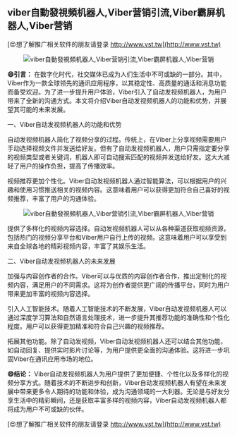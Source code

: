 ## **viber自動發視頻机器人,Viber营销引流,Viber霸屏机器人,Viber营销**

[😍想了解推广相关软件的朋友请登录 http://www.vst.tw](http://www.vst.tw)

 <center><img src="https://vst.tw/MP4/tuiguang/png/0.png" alt="viber自動發視頻机器人,Viber营销引流,Viber霸屏机器人,Viber营销"></center>

**😄引言：**
在数字化时代，社交媒体已成为人们生活中不可或缺的一部分。其中，Viber作为一款全球领先的通讯应用程序，以其稳定性、高质量的通话和消息功能而备受欢迎。为了进一步提升用户体验，Viber引入了自动发视频机器人，为用户带来了全新的沟通方式。本文将介绍Viber自动发视频机器人的功能和优势，并展望其可能的未来发展。

一、Viber自动发视频机器人的功能和优势

自动发视频机器人简化了视频分享的过程。传统上，在Viber上分享视频需要用户手动选择视频文件并发送给好友。但有了自动发视频机器人，用户只需指定要分享的视频类型或者关键词，机器人即可自动搜索匹配的视频并发送给好友。这大大减轻了用户的操作负担，提高了传播效率。

视频推荐更加个性化。Viber自动发视频机器人通过智能算法，可以根据用户的兴趣和使用习惯推送相关的视频内容。这意味着用户可以获得更加符合自己喜好的视频推荐，丰富了用户的沟通体验。

 <center><img src="https://vst.tw/MP4/tuiguang/png/2.png" alt="viber自動發視頻机器人,Viber营销引流,Viber霸屏机器人,Viber营销"></center>

提供了多样化的视频内容选择。自动发视频机器人可以从各种渠道获取视频资源，包括热门的视频分享平台和Viber用户自行上传的视频。这意味着用户可以享受到来自全球各地的精彩视频内容，丰富了其娱乐生活。

二、Viber自动发视频机器人的未来发展

加强与内容创作者的合作。Viber可以与优质的内容创作者合作，推出定制化的视频内容，满足用户的不同需求。这将为创作者提供更广阔的传播平台，同时为用户带来更加丰富的视频内容选择。

引入人工智能技术。随着人工智能技术的不断发展，Viber自动发视频机器人可以通过深度学习算法和自然语言处理技术，进一步提升其推荐功能的准确性和个性化程度。用户可以获得更加精准和符合自己兴趣的视频推荐。

拓展其他功能。除了自动发视频，Viber自动发视频机器人还可以结合其他功能，如自动回复、提供实时影片讨论等，为用户提供更全面的沟通体验。这将进一步巩固Viber在通讯应用市场的地位。

**😄结论：**
Viber自动发视频机器人为用户提供了更加便捷、个性化以及多样化的视频分享方式。随着技术的不断进步和创新，Viber自动发视频机器人有望在未来发展中带来更多令人期待的功能和体验，成为沟通领域的一大利器。无论是与好友分享生活中的精彩瞬间，还是获取丰富多样的视频内容，Viber自动发视频机器人都将成为用户不可或缺的伙伴。

[😍想了解推广相关软件的朋友请登录 http://www.vst.tw](http://www.vst.tw)



